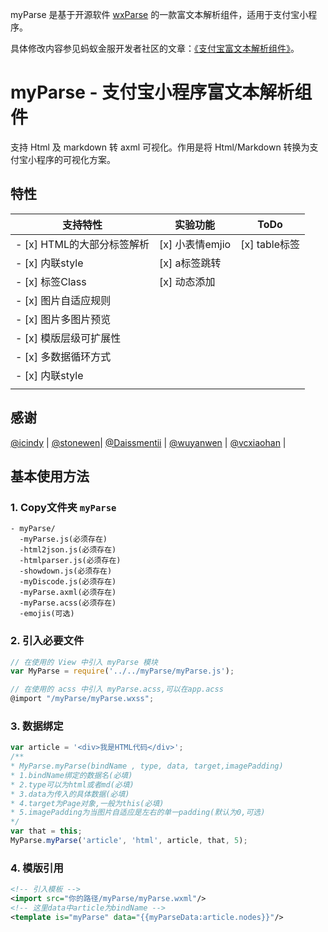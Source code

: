 myParse 是基于开源软件 [wxParse](https://github.com/icindy/wxParse) 的一款富文本解析组件，适用于支付宝小程序。

具体修改内容参见蚂蚁金服开发者社区的文章：[《支付宝富文本解析组件》](https://openclub.alipay.com/read.php?tid=8707&fid=66&ant_source=zsearch)。

# myParse - 支付宝小程序富文本解析组件

支持 Html 及 markdown 转 axml 可视化。作用是将 Html/Markdown 转换为支付宝小程序的可视化方案。

## 特性

| 支持特性        | 实验功能           | ToDo  |
| ------------- |-------------| -----|
| - [x] HTML的大部分标签解析 | [x] 小表情emjio | [x] table标签 |
| - [x] 内联style          | [x] a标签跳转   |               |
| - [x] 标签Class          | [x] 动态添加    |               |
| - [x] 图片自适应规则       |               |                |
| - [x] 图片多图片预览      |                |               |
| - [x] 模版层级可扩展性    |                |               |
| - [x] 多数据循环方式      |                |  |
| - [x] 内联style         |                |   |
|         |                |   |

## 感谢

[@icindy](https://github.com/icindy) | [@stonewen](https://github.com/stonewen)| [@Daissmentii](https://github.com/Daissmentii)        | [@wuyanwen](https://github.com/wuyanwen)           | [@vcxiaohan](https://github.com/vcxiaohan)  |

## 基本使用方法

### 1. Copy文件夹 `myParse`

```
- myParse/
  -myParse.js(必须存在)
  -html2json.js(必须存在)
  -htmlparser.js(必须存在)
  -showdown.js(必须存在)
  -myDiscode.js(必须存在)
  -myParse.axml(必须存在)
  -myParse.acss(必须存在)
  -emojis(可选)
```

### 2. 引入必要文件

```js
// 在使用的 View 中引入 myParse 模块
var MyParse = require('../../myParse/myParse.js');
```

```js
// 在使用的 acss 中引入 myParse.acss,可以在app.acss
@import "/myParse/myParse.wxss";
```

### 3. 数据绑定

```js
var article = '<div>我是HTML代码</div>';
/**
* MyParse.myParse(bindName , type, data, target,imagePadding)
* 1.bindName绑定的数据名(必填)
* 2.type可以为html或者md(必填)
* 3.data为传入的具体数据(必填)
* 4.target为Page对象,一般为this(必填)
* 5.imagePadding为当图片自适应是左右的单一padding(默认为0,可选)
*/
var that = this;
MyParse.myParse('article', 'html', article, that, 5);
```

### 4. 模版引用

```xml
<!-- 引入模板 -->
<import src="你的路径/myParse/myParse.wxml"/>
<!-- 这里data中article为bindName -->
<template is="myParse" data="{{myParseData:article.nodes}}"/>
```
